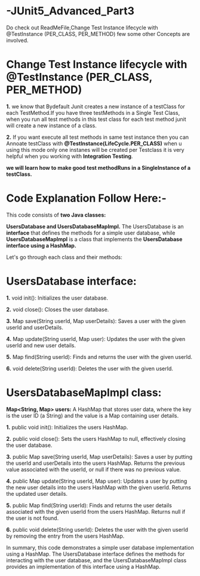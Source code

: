 # -JUnit5_Advanced_Part3
Do check out ReadMeFile,Change Test Instance lifecycle with @TestInstance (PER_CLASS, PER_METHOD) few some other Concepts are involved.

# Change Test Instance lifecycle with @TestInstance (PER_CLASS, PER_METHOD)

**1.** we know that Bydefault Junit creates a new instance of a testClass for each TestMethod.If you have three testMethods in a Single Test Class,
when you run all test methods in this test class for each test method junit will create a new instance of a class.

**2.** If you want execute all test methods in same test instance then you can Annoate testClass with **@TestInstance(LifeCycle.PER_CLASS)**
when u using this mode only one instanes will be created per Testclass it is very helpful when you working with **Integration Testing**.

**we will learn how to make good test methodRuns in a SingleInstance of a testClass.**

# Code Explanation Follow Here:-

This code consists of **two Java classes:**

**UsersDatabase and UsersDatabaseMapImpl.** The UsersDatabase is an **interface** that defines the methods for a simple user database, while **UsersDatabaseMapImpl** is a class that implements the **UsersDatabase interface using a HashMap.**

Let's go through each class and their methods:

# UsersDatabase interface:

**1.** void init(): Initializes the user database.

**2.** void close(): Closes the user database.

**3.** Map save(String userId, Map userDetails): Saves a user with the given userId and userDetails.

**4.** Map update(String userId, Map user): Updates the user with the given userId and new user details.

**5.** Map find(String userId): Finds and returns the user with the given userId.

**6.** void delete(String userId): Deletes the user with the given userId.

# UsersDatabaseMapImpl class:

**Map<String, Map> users:**  A HashMap that stores user data, where the key is the user ID (a String) and the value is a Map containing user details.

**1.** public void init(): Initializes the users HashMap.

**2.** public void close(): Sets the users HashMap to null, effectively closing the user database.

**3.** public Map save(String userId, Map userDetails): Saves a user by putting the userId and userDetails into the users HashMap. Returns the previous value associated with the userId, or null if there was no previous value.

**4.** public Map update(String userId, Map user): Updates a user by putting the new user details into the users HashMap with the given userId. Returns the updated user details.

**5.** public Map find(String userId): Finds and returns the user details associated with the given userId from the users HashMap. Returns null if the user is not found.

**6.** public void delete(String userId): Deletes the user with the given userId by removing the entry from the users HashMap.

In summary, this code demonstrates a simple user database implementation using a HashMap. The UsersDatabase interface defines the methods for interacting with the user database, and the UsersDatabaseMapImpl class provides an implementation of this interface using a HashMap.

